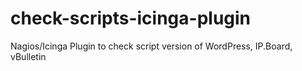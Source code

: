 check-scripts-icinga-plugin
===========================

Nagios/Icinga Plugin to check script version of WordPress, IP.Board, vBulletin